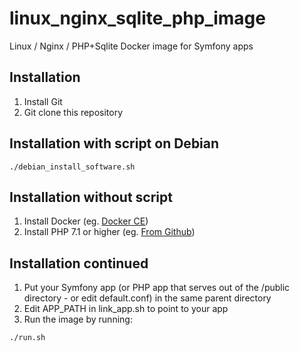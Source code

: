 # linux_nginx_sqlite_php_image
Linux / Nginx / PHP+Sqlite Docker image for Symfony apps

## Installation
1. Install Git
1. Git clone this repository

## Installation with script on Debian
```
./debian_install_software.sh
```
## Installation without script
1. Install Docker (eg. [Docker CE](https://docs.docker.com/install/linux/docker-ce/debian/#install-using-the-repository))
1. Install PHP 7.1 or higher (eg. [From Github](http://php.net/git.php))

## Installation continued
1. Put your Symfony app (or PHP app that serves out of the /public directory - or edit default.conf) in the same parent directory
1. Edit APP_PATH in link_app.sh to point to your app
1. Run the image by running:
```
./run.sh
```

